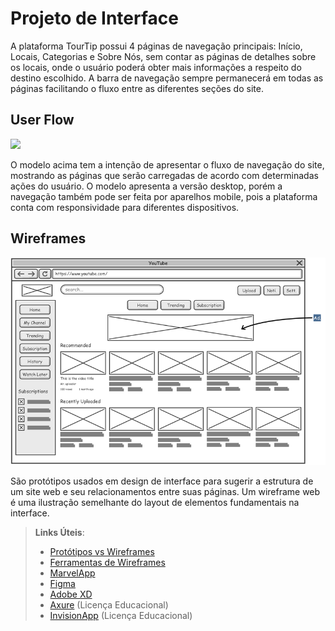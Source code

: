 
# Projeto de Interface

A plataforma TourTip possui 4 páginas de navegação principais: Início, Locais, Categorias e Sobre Nós, sem contar as páginas de detalhes sobre os locais, onde o usuário poderá obter mais informações a respeito do destino escolhido. A barra de navegação sempre permanecerá em todas as páginas facilitando o fluxo entre as diferentes seções do site.

## User Flow

<img src="https://i.ibb.co/0XNt6XS/Screenshot-from-2022-04-22-15-31-51.png" border="0">

O modelo acima tem a intenção de apresentar o fluxo de navegação do site, mostrando as páginas que serão carregadas de acordo com determinadas ações do usuário. O modelo apresenta a versão desktop, porém a navegação também pode ser feita por aparelhos mobile, pois a plataforma conta com responsividade para diferentes dispositivos.

## Wireframes

![Exemplo de Wireframe](img/wireframe-example.png)

São protótipos usados em design de interface para sugerir a estrutura de um site web e seu relacionamentos entre suas páginas. Um wireframe web é uma ilustração semelhante do layout de elementos fundamentais na interface.
 
> **Links Úteis**:
> - [Protótipos vs Wireframes](https://www.nngroup.com/videos/prototypes-vs-wireframes-ux-projects/)
> - [Ferramentas de Wireframes](https://rockcontent.com/blog/wireframes/)
> - [MarvelApp](https://marvelapp.com/developers/documentation/tutorials/)
> - [Figma](https://www.figma.com/)
> - [Adobe XD](https://www.adobe.com/br/products/xd.html#scroll)
> - [Axure](https://www.axure.com/edu) (Licença Educacional)
> - [InvisionApp](https://www.invisionapp.com/) (Licença Educacional)
